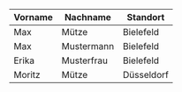 Vorname		|Nachname		|Standort
---		    | ---			| ---
Max 		| Mütze			| Bielefeld
Max 		| Mustermann	| Bielefeld
Erika 		| Musterfrau	| Bielefeld
Moritz		| Mütze			| Düsseldorf

